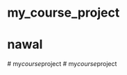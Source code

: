 # my_course_project
# nawal
#   m y _ c o u r s e _ p r o j e c t  
 #   m y _ c o u r s e _ p r o j e c t  
 